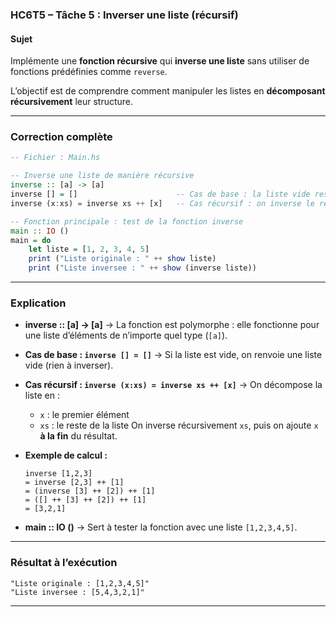 ### **HC6T5 – Tâche 5 : Inverser une liste (récursif)**

#### **Sujet**

Implémente une **fonction récursive** qui **inverse une liste** sans utiliser de fonctions prédéfinies comme `reverse`.

L’objectif est de comprendre comment manipuler les listes en **décomposant récursivement** leur structure.

---

### **Correction complète**

```haskell
-- Fichier : Main.hs

-- Inverse une liste de manière récursive
inverse :: [a] -> [a]
inverse [] = []                      -- Cas de base : la liste vide reste vide
inverse (x:xs) = inverse xs ++ [x]   -- Cas récursif : on inverse le reste et on ajoute x à la fin

-- Fonction principale : test de la fonction inverse
main :: IO ()
main = do
    let liste = [1, 2, 3, 4, 5]
    print ("Liste originale : " ++ show liste)
    print ("Liste inversee : " ++ show (inverse liste))
```

---

### **Explication**

* **inverse :: [a] -> [a]**
  → La fonction est polymorphe : elle fonctionne pour une liste d’éléments de n’importe quel type (`[a]`).

* **Cas de base : `inverse [] = []`**
  → Si la liste est vide, on renvoie une liste vide (rien à inverser).

* **Cas récursif : `inverse (x:xs) = inverse xs ++ [x]`**
  → On décompose la liste en :

  * `x` : le premier élément
  * `xs` : le reste de la liste
    On inverse récursivement `xs`, puis on ajoute `x` **à la fin** du résultat.

* **Exemple de calcul :**

  ```
  inverse [1,2,3]
  = inverse [2,3] ++ [1]
  = (inverse [3] ++ [2]) ++ [1]
  = ([] ++ [3] ++ [2]) ++ [1]
  = [3,2,1]
  ```

* **main :: IO ()**
  → Sert à tester la fonction avec une liste `[1,2,3,4,5]`.

---

### **Résultat à l’exécution**

```
"Liste originale : [1,2,3,4,5]"
"Liste inversee : [5,4,3,2,1]"
```

---
